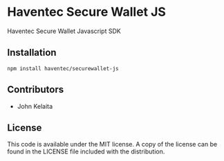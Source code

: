 # Haventec Secure Wallet JS

Haventec Secure Wallet Javascript SDK 

## Installation

`npm install haventec/securewallet-js`

## Contributors

 - John Kelaita

## License

This code is available under the MIT license. A copy of the license can be found in the LICENSE file included with the distribution.
